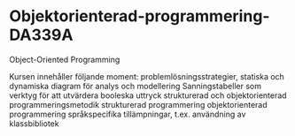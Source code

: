 # Objektorienterad-programmering-DA339A
Object-Oriented Programming

Kursen innehåller följande moment:
problemlösningsstrategier,
statiska och dynamiska diagram för analys och modellering
Sanningstabeller som verktyg för att utvärdera booleska uttryck
strukturerad och objektorienterad programmeringsmetodik
strukturerad programmering
objektorienterad programmering
språkspecifika tillämpningar, t.ex. användning av klassbibliotek

